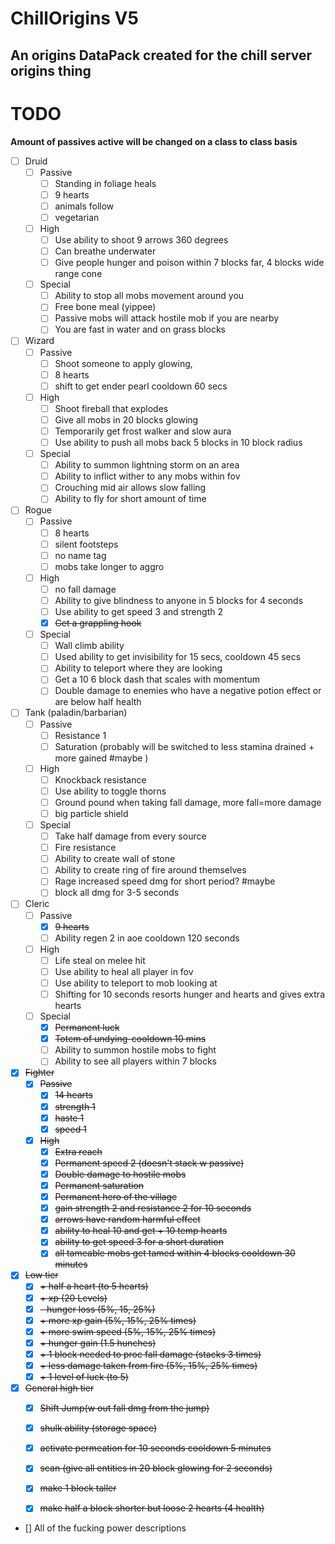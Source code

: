 # ChillOrigins V5
## An origins DataPack created for the chill server origins thing


# TODO

**Amount of passives active will be changed on a class to class basis**

- [ ] Druid
  - [ ] Passive
    - [ ] Standing in foliage heals
    - [ ]  9 hearts 
    - [ ] animals follow 
    - [ ] vegetarian
  - [ ] High
    - [ ] Use ability to shoot 9 arrows 360 degrees
    - [ ] Can breathe underwater
    - [ ] Give people hunger and poison within 7 blocks far, 4 blocks wide range cone
  - [ ] Special
    - [ ] Ability to stop all mobs movement around you
    - [ ] Free bone meal (yippee)
    - [ ] Passive mobs will attack hostile mob if you are nearby
    - [ ] You are fast in water and on grass blocks
- [ ] Wizard
  - [ ] Passive
    - [ ] Shoot someone to apply glowing,
    - [ ] 8 hearts
    - [ ] shift to get ender pearl cooldown 60 secs 
  - [ ] High
    - [ ] Shoot fireball that explodes
    - [ ] Give all mobs in 20 blocks glowing
    - [ ] Temporarily get frost walker and slow aura
    - [ ] Use ability to push all mobs back 5 blocks in 10 block radius
  - [ ] Special
    - [ ] Ability to summon lightning storm on an area
    - [ ] Ability to inflict wither to any mobs within fov
    - [ ] Crouching mid air allows slow falling
    - [ ] Ability to fly for short amount of time
- [ ] Rogue
  - [ ] Passive
    - [ ] 8 hearts 
    - [ ] silent footsteps 
    - [ ] no name tag 
    - [ ] mobs take longer to aggro
  - [ ] High
    - [ ] no fall damage
    - [ ] Ability to give blindness to anyone in 5 blocks for 4 seconds
    - [ ] Use ability to get speed 3 and strength 2
    - [x] ~~Get a grappling hook~~
  - [ ] Special
    - [ ] Wall climb ability
    - [ ] Used ability to get invisibility for 15 secs, cooldown 45 secs
    - [ ] Ability to teleport where they are looking
    - [ ] Get a 10 6 block dash that scales with momentum
    - [ ] Double damage to enemies who have a negative potion effect or are below half health 
- [ ] Tank (paladin/barbarian)
  - [ ] Passive
    - [ ] Resistance 1
    - [ ] Saturation (probably will be switched to less stamina drained + more gained #maybe )
  - [ ] High
    - [ ] Knockback resistance
    - [ ] Use ability to toggle thorns
    - [ ] Ground pound when taking fall damage, more fall=more damage
    - [ ] big particle shield
  - [ ] Special
    - [ ] Take half damage from every source
    - [ ] Fire resistance
    - [ ] Ability to create wall of stone
    - [ ] Ability to create ring of fire around themselves
    - [ ] Rage increased speed dmg for short period? #maybe
    - [ ] block all dmg for 3-5 seconds
- [ ] Cleric
  - [ ] Passive
    - [x] ~~9 hearts~~
    - [ ]  Ability regen 2 in aoe cooldown 120 seconds
  - [ ] High
    - [ ] Life steal on melee hit
    - [ ] Use ability to heal all player in fov
    - [ ] Use ability to teleport to mob looking at
    - [ ] Shifting for 10 seconds resorts hunger and hearts and gives extra hearts
  - [ ] Special
    - [x] ~~Permanent luck~~
    - [x] ~~Totem of undying-cooldown 10 mins~~
    - [ ] Ability to summon hostile mobs to fight
    - [ ] Ability to see all players within 7 blocks
- [x] ~~Fighter~~
  - [x] ~~Passive~~
    - [x] ~~14 hearts~~
    - [x] ~~strength 1~~
    - [x] ~~haste 1~~
    - [x] ~~speed 1~~
  - [x] ~~High~~
    - [x] ~~Extra reach~~
    - [x] ~~Permanent speed 2  (doesn't stack w passive)~~
    - [x] ~~Double damage to hostile mobs~~
    - [x] ~~Permanent saturation~~
    - [x] ~~Permanent hero of the village~~
    - [x] ~~gain strength 2 and resistance 2 for 10 seconds~~
    - [x] ~~arrows have random harmful effect~~
    - [x] ~~ability to heal 10 and get + 10 temp hearts~~ 
    - [x] ~~ability to get speed 3 for a short duration~~
    - [x] ~~all tameable mobs get tamed within 4 blocks cooldown 30 minutes~~
- [x] ~~Low tier~~
  - [x] ~~+ half a heart (to 5 hearts)~~
  - [x] ~~+ xp (20 Levels)~~
  - [x] ~~- hunger loss  (5%, 15, 25%)~~
  - [x] ~~+ more xp gain (5%, 15%, 25% times)~~
  - [x] ~~+ more swim speed (5%, 15%, 25% times)~~
  - [x] ~~+ hunger gain (1.5 hunches)~~
  - [x] ~~+ 1 block needed to proc fall damage (stacks 3 times)~~ 
  - [x] ~~+ less damage taken from fire (5%, 15%, 25% times)~~
  - [x] ~~+ 1 level of luck (to 5)~~
- [x] ~~General high tier~~
  - [x] ~~Shift Jump(w out fall dmg from the jump)~~ 
  - [x] ~~shulk ability (storage space)~~
  - [x] ~~activate permeation for 10 seconds cooldown 5 minutes~~ 
  - [x] ~~scan (give all entities in 20 block glowing for 2 seconds)~~
  - [x] ~~make 1 block taller~~
  - [x] ~~make half a block shorter but loose 2 hearts (4 health)~~


- [] All of the fucking power descriptions